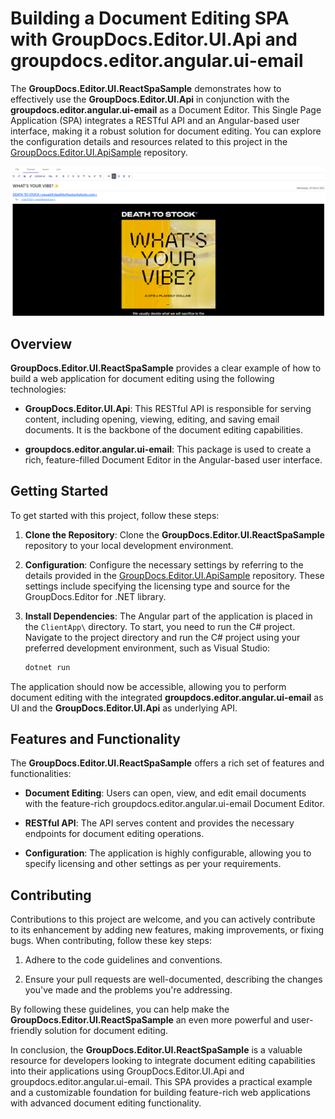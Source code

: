 # Building a Document Editing SPA with GroupDocs.Editor.UI.Api and groupdocs.editor.angular.ui-email

The **GroupDocs.Editor.UI.ReactSpaSample** demonstrates how to effectively use the **GroupDocs.Editor.UI.Api** in conjunction with the **groupdocs.editor.angular.ui-email** as a Document Editor. This Single Page Application (SPA) integrates a RESTful API and an Angular-based user interface, making it a robust solution for document editing. You can explore the configuration details and resources related to this project in the [GroupDocs.Editor.UI.ApiSample](https://github.com/groupdocs-editor/GroupDocs.Editor-for-.NET-UI/tree/master/samples/GroupDocs.Editor.UI.ApiSample) repository.

![Editor show](docs/editor.ui.png)

## Overview

**GroupDocs.Editor.UI.ReactSpaSample** provides a clear example of how to build a web application for document editing using the following technologies:

- **GroupDocs.Editor.UI.Api**: This RESTful API is responsible for serving content, including opening, viewing, editing, and saving email documents. It is the backbone of the document editing capabilities.

- **groupdocs.editor.angular.ui-email**: This package is used to create a rich, feature-filled Document Editor in the Angular-based user interface.

## Getting Started

To get started with this project, follow these steps:

1. **Clone the Repository**: Clone the **GroupDocs.Editor.UI.ReactSpaSample** repository to your local development environment.

2. **Configuration**: Configure the necessary settings by referring to the details provided in the [GroupDocs.Editor.UI.ApiSample](https://github.com/groupdocs-editor/GroupDocs.Editor-for-.NET-UI/tree/master/samples/GroupDocs.Editor.UI.ApiSample) repository. These settings include specifying the licensing type and source for the GroupDocs.Editor for .NET library.

3. **Install Dependencies**: The Angular part of the application is placed in the `ClientApp\` directory. To start, you need to run the C# project. Navigate to the project directory and run the C# project using your preferred development environment, such as Visual Studio:

   ```bash
   dotnet run
   ```

The application should now be accessible, allowing you to perform document editing with the integrated **groupdocs.editor.angular.ui-email** as UI and the **GroupDocs.Editor.UI.Api** as underlying API.

## Features and Functionality

The **GroupDocs.Editor.UI.ReactSpaSample** offers a rich set of features and functionalities:

- **Document Editing**: Users can open, view, and edit email documents with the feature-rich groupdocs.editor.angular.ui-email Document Editor.

- **RESTful API**: The API serves content and provides the necessary endpoints for document editing operations.

- **Configuration**: The application is highly configurable, allowing you to specify licensing and other settings as per your requirements.

## Contributing

Contributions to this project are welcome, and you can actively contribute to its enhancement by adding new features, making improvements, or fixing bugs. When contributing, follow these key steps:

1. Adhere to the code guidelines and conventions.

2. Ensure your pull requests are well-documented, describing the changes you've made and the problems you're addressing.

By following these guidelines, you can help make the **GroupDocs.Editor.UI.ReactSpaSample** an even more powerful and user-friendly solution for document editing.

In conclusion, the **GroupDocs.Editor.UI.ReactSpaSample** is a valuable resource for developers looking to integrate document editing capabilities into their applications using GroupDocs.Editor.UI.Api and groupdocs.editor.angular.ui-email. This SPA provides a practical example and a customizable foundation for building feature-rich web applications with advanced document editing functionality.